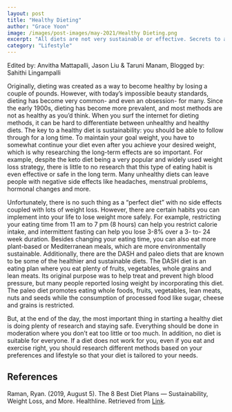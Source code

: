 ```yaml
---
layout: post
title: "Healthy Dieting"
author: "Grace Yoon"
image: /images/post-images/may-2021/Healthy Dieting.png
excerpt: "All diets are not very sustainable or effective. Secrets to a good, healthy diet are researching one that is suited to your needs and lifestyle."
category: "Lifestyle"
---
```


Edited by: Anvitha Mattapalli, Jason Liu & Taruni Manam, Blogged by: Sahithi Lingampalli 

Originally, dieting was created as a way to become healthy by losing a couple of pounds. However, with today’s impossible beauty standards, dieting has become very common- and even an obsession- for many. Since the early 1900s, dieting has become more prevalent, and most methods are not as healthy as you’d think. When you surf the internet for dieting methods, it can be hard to differentiate between unhealthy and healthy diets. The key to a healthy diet is sustainability: you should be able to follow through for a long time. To maintain your goal weight, you have to somewhat continue your diet even after you achieve your desired weight, which is why researching the long-term effects are so important. For example, despite the keto diet being a very popular and widely used weight loss strategy, there is little to no research that this type of eating habit is even effective or safe in the long term. Many unhealthy diets can leave people with negative side effects like headaches, menstrual problems, hormonal changes and more. 

Unfortunately, there is no such thing as a “perfect diet” with no side effects coupled with lots of weight loss. However, there are certain habits you can implement into your life to lose weight more safely. For example, restricting your eating time from 11 am to 7 pm (8 hours) can help you restrict calorie intake, and intermittent fasting can help you lose 3-8% over a 3- to- 24 week duration. Besides changing your eating time, you can also eat more plant-based or Mediterranean meals, which are more environmentally sustainable. Additionally, there are the DASH and paleo diets that are known to be some of the healthier and sustainable diets. The DASH diet is an eating plan where you eat plenty of fruits, vegetables, whole grains and lean meats. Its original purpose was to help treat and prevent high blood pressure, but many people reported losing weight by incorporating this diet. The paleo diet promotes eating whole foods, fruits, vegetables, lean meats, nuts and seeds while the consumption of processed food like sugar, cheese and grains is restricted. 

But, at the end of the day, the most important thing in starting a healthy diet is doing plenty of research and staying safe. Everything should be done in moderation where you don’t eat too little or too much. In addition, no diet is suitable for everyone. If a diet does not work for you, even if you eat and exercise right, you should research different methods based on your preferences and lifestyle so that your diet is tailored to your needs. 


## References 
Raman, Ryan. (2019, August 5). The 8 Best Diet Plans — Sustainability, Weight Loss, and More. Healthline. Retrieved from [Link](https://www.healthline.com/nutrition/best-diet-plans).
